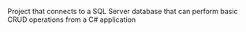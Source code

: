 Project that connects to a SQL Server database that can perform basic CRUD operations from a C# application
